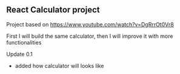 React Calculator project
------------------------
Project based on https://www.youtube.com/watch?v=DgRrrOt0Vr8 

First I will build the same calculator, then I will improve it with more functionalities


Update 0.1
- added how calculator will looks like